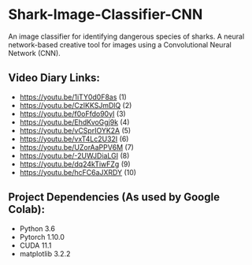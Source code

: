 # Shark-Image-Classifier-CNN
An image classifier for identifying dangerous species of sharks. A neural network-based creative tool for images using a Convolutional Neural Network (CNN). 

## Video Diary Links:
- https://youtu.be/1iTY0d0F8as (1)
- https://youtu.be/CzIKKSJmDlQ (2)
- https://youtu.be/f0oFfdo90yI (3)
- https://youtu.be/EhdKvoGgj9k (4)
- https://youtu.be/vCSprIOYK2A (5)
- https://youtu.be/vxT4Lc2U32I (6)
- https://youtu.be/UZorAaPPV6M (7)
- https://youtu.be/-2UWJDiaLGI (8)
- https://youtu.be/dq24kTiwFZg (9)
- https://youtu.be/hcFC6aJXRDY (10)

## Project Dependencies (As used by Google Colab):
- Python 3.6
- Pytorch 1.10.0 
- CUDA 11.1
- matplotlib 3.2.2
